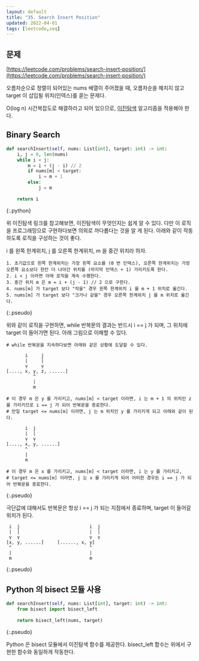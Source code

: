 ```yaml
---
layout: default
title: "35. Search Insert Position"
updated: 2022-04-01
tags: [leetcode,seq]
---
```


## 문제

[https://leetcode.com/problems/search-insert-position/](https://leetcode.com/problems/search-insert-position/)

오름차순으로 정렬이 되어있는 nums 배열이 주어졌을 때, 오름차순을 해치지 않고 target 이 삽입될 위치(인덱스)를 묻는 문제다.

O(log n) 시간복잡도로 해결하라고 되어 있으므로, [이진탐색](https://namu.wiki/w/%EC%9D%B4%EC%A7%84%20%ED%83%90%EC%83%89) 알고리즘을 적용해야 한다.

## Binary Search

```python
def searchInsert(self, nums: List[int], target: int) -> int:
    i, j = 0, len(nums)
    while i < j:
        m = i + (j - i) // 2
        if nums[m] < target:
            i = m + 1
        else:
            j = m
    
    return i
```
{:.python}

위 이진탐색 링크를 참고해보면, 이진탐색이 무엇인지는 쉽게 알 수 있다. 다만 이 로직을 프로그래밍으로 구현하다보면 의외로 까다롭다는 것을 알 게 된다. 아래와 같이 작동하도록 로직을 구성하는 것이 좋다.

i 를 왼쪽 한계위치, j 를 오른쪽 한계위치, m 을 중간 위치라 하자.

```pseudo
1. 초기값으로 왼쪽 한계위치는 가장 왼쪽 요소를 (0 번 인덱스), 오른쪽 한계위치는 가장 오른쪽 요소보다 한칸 더 나아간 위치를 (마지막 인덱스 + 1) 가리키도록 한다.
2. i < j 이라면 아래 로직을 계속 수행한다.
3. 중간 위치 m 은 m = i + (j - 1) // 2 으로 구한다.
4. nums[m] 가 target 보다 "작을" 경우 왼쪽 한계위치 i 를 m + 1 위치로 옮긴다.
5. nums[m] 가 target 보다 "크거나 같을" 경우 오른쪽 한계위치 j 를 m 위치로 옮긴다.
```
{:.pseudo}

위와 같이 로직을 구현하면, while 반복문의 결과는 반드시 i == j 가 되며, 그 위치에 target 이 들어가면 된다. 아래 그림으로 이해할 수 있다.

```pseudo
# while 반복문을 지속하다보면 아래와 같은 상황에 도달할 수 있다.

       i     j
       |     |
       ṿ     ṿ
[...., x, y, z, ......]
          ^
          |
          m

# 이 경우 m 은 y 를 가리키고, nums[m] < target 이라면, i 는 m + 1 의 위치인 z 를 가리키므로 i == j 가 되어 반복문을 종료한다.
# 만일 target <= nums[m] 이라면, j 는 m 위치인 y 를 가리키게 되고 아래와 같이 된다.

       i  j
       |  |
       ṿ  ṿ
[...., x, y, ......]
       ^
       |
       m

# 이 경우 m 은 x 를 가리키고, nums[m] < target 이라면, i 는 y 를 가리키고,
# target <= nums[m] 이라면, j 는 x 를 가리키게 되어 어떠한 경우든 i == j 가 되어 반복문을 종료한다.
```
{:.pseudo}

극단값에 대해서도 반복문은 항상 i == j 가 되는 지점에서 종료하며, target 이 들어갈 위치가 된다.

```pseudo
 i  j                          i  j
 |  |                          |  |
 ṿ  ṿ                          ṿ  ṿ
[x, y, ......]     [......, x, y]
 ^                             ^
 |                             |
 m                             m
```
{:.pseudo}

## Python 의 bisect 모듈 사용

```python
def searchInsert(self, nums: List[int], target: int) -> int:
    from bisect import bisect_left
    
    return bisect_left(nums, target)
```
{:.pseudo}

Python 은 bisect 모듈에서 이진탐색 함수를 제공한다. bisect_left 함수는 위에서 구현한 함수와 동일하게 작동한다.